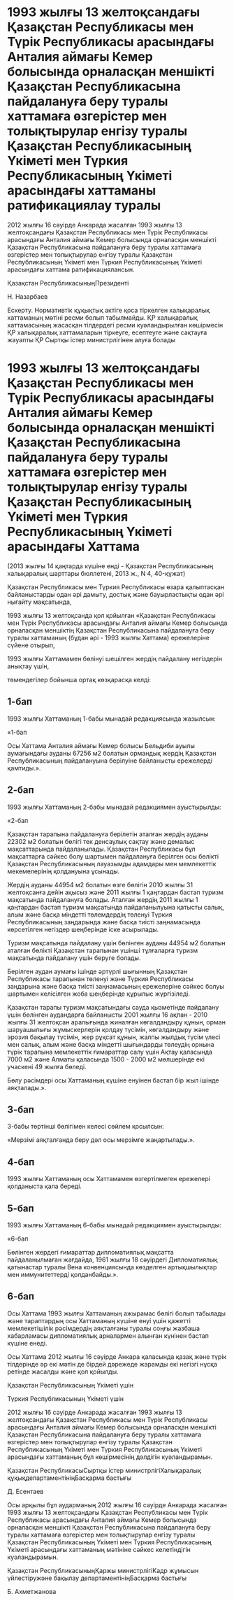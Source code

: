 # 1993 жылғы 13 желтоқсандағы Қазақстан Республикасы мен Түрік Республикасы арасындағы Анталия аймағы Кемер болысында орналасқан меншікті Қазақстан Республикасына пайдалануға беру туралы хаттамаға өзгерістер мен толықтырулар енгізу туралы Қазақстан Республикасының Үкіметі мен Түркия Республикасының Үкіметі арасындағы хаттаманы ратификациялау туралы

2012 жылғы 16 сәуірде Анкарада жасалған 1993 жылғы 13 желтоқсандағы Қазақстан Республикасы мен Түрік Республикасы арасындағы Анталия аймағы Кемер болысында орналасқан меншікті Қазақстан Республикасына пайдалануға беру туралы хаттамаға өзгерістер мен толықтырулар енгізу туралы Қазақстан Республикасының Үкіметі мен Түркия Республикасының Үкіметі арасындағы хаттама ратификациялансын.

Қазақстан РеспубликасыныңПрезиденті

Н. Назарбаев

Ескерту. Нормативтік құқықтық актіге қоса тіркелген халықаралық хаттаманың мәтіні ресми болып табылмайды. ҚР халықаралық хаттамасының жасасқан тілдердегі ресми куәландырылған көшірмесін ҚР халықаралық хаттамаларын тіркеуге, есептеуге және сақтауға жауапты ҚР Сыртқы істер министрлігінен алуға болады

# 1993 жылғы 13 желтоқсандағы Қазақстан Республикасы мен Түрік Республикасы арасындағы Анталия аймағы Кемер болысында орналасқан меншікті Қазақстан Республикасына пайдалануға беру туралы хаттамаға өзгерістер мен толықтырулар енгізу туралы Қазақстан Республикасының Үкіметі мен Түркия Республикасының Үкіметі арасындағы Хаттама

(2013 жылғы 14 қаңтарда күшіне енді - Қазақстан Республикасының халықаралық шарттары бюллетені, 2013 ж., N 4, 40-құжат)

Қазақстан Республикасы мен Түркия Республикасы өзара қалыптасқан байланыстарды одан әрі дамыту, достық және бауырластықты одан әрі нығайту мақсатында,

1993 жылғы 13 желтоқсанда қол қойылған «Қазақстан Республикасы мен Түрік Республикасы арасындағы Анталия аймағы Кемер болысында орналасқан меншіктің Қазақстан Республикасына пайдалануға беру туралы хаттаманың (бұдан әрі - 1993 жылғы Хаттама) ережелеріне сүйене отырып,

1993 жылғы Хаттамамен бөлінуі шешілген жердің пайдалану негіздерін анықтау үшін,

төмендегілер бойынша ортақ көзқарасқа келді:

## 1-бап

1993 жылғы Хаттаманың 1-бабы мынадай редакциясында жазылсын:

«1-бап

Осы Хаттама Анталия аймағы Кемер болысы Бельдиби ауылы аумағындағы ауданы 67256 м2 болатын ормандық жердің Қазақстан Республикасының пайдалануына берілуіне байланысты ережелерді қамтиды.».

## 2-бап

1993 жылғы Хаттаманың 2-бабы мынадай редакциямен ауыстырылды:

«2-бап

Қазақстан тарапына пайдалануға берілетін аталған жердің ауданы 22302 м2 болатын бөлігі тек денсаулық сақтау және демалыс мақсаттарында пайдаланылады. Қазақстан Республикасы бұл мақсаттарға сәйкес болу шартымен пайдалануға берілген осы бөлікті Қазақстан Республикасының лауазымды адамдары мен мемлекеттік мекемелерінің қолдануына ұсынады.

Жердің ауданы 44954 м2 болатын өзге бөлігін 2010 жылғы 31 желтоқсанға дейін ақысыз және 2011 жылғы 1 қаңтардан бастап туризм мақсатында пайдалануға болады. Аталған жердің 2011 жылғы 1 қаңтардан бастап туризм мақсатында пайдаланылуына қатысты салық, алым және басқа міндетті төлемдердің төленуі Түркия Республикасының заңдарында және басқа тиісті заңнамасында көрсетілген негіздер шеңберінде іске асырылады.

Туризм мақсатында пайдалану үшін бөлінген ауданы 44954 м2 болатын аталған бөлікті Қазақстан тарапынан үшінші тұлғаларға туризм мақсатында пайдалану үшін беруге болады.

Берілген аудан аумағы ішінде әртүрлі шығынның Қазақстан Республикасы тарапынан төленуі және Түркия Республикасы заңдарына және басқа тиісті заңнамасының ережелеріне сәйкес болуы шартымен келісілген жоба шеңберінде құрылыс жүргізіледі.

Қазақстан тарапы туризм мақсатындағы сауда қызметінде пайдалану үшін бөлінген аудандарға байланысты 2001 жылғы 16 ақпан - 2010 жылғы 31 желтоқсан аралығында жиналған көгалдандыру құнын, орман шаруашылығы жұмыскерлерін қолдау түсімін, көгалдандыру және эрозия бақылау түсімін, жер рұқсат құнын, жалпы жылдық түсім үлесі мен салық, алым және басқа міндетті шығындарды төлеудің орнына түрік тарапына мемлекеттік ғимараттар салу үшін Ақтау қаласында 7000 м2 және Алматы қаласында 1500 - 2000 м2 мөлшерінде екі учаскені 49 жылға бөледі.

Бөлу рәсімдері осы Хаттаманың күшіне енуінен бастап бір жыл ішінде аяқталады.».

## 3-бап

3-бабы төртінші бөлігімен келесі сөйлем қосылсын:

«Мерзімі аяқталғанда беру дәл осы мерзімге жаңартылады.».

## 4-бап

1993 жылғы Хаттаманың осы Хаттамамен өзгертілмеген ережелері қолданыста қала береді.

## 5-бап

1993 жылғы Хаттаманың 6-бабы мынадай редакциямен ауыстырылды:

«6-бап

Бөлінген жердегі ғимараттар дипломатиялық мақсатта пайдаланылмаған жағдайда, 1961 жылғы 18 сәуірдегі Дипломатиялық қатынастар туралы Вена конвенциясында көзделген артықшылықтар мен иммунитеттерді қолданбайды.».

## 6-бап

Осы Хаттама 1993 жылғы Хаттаманың ажырамас бөлігі болып табылады және тараптардың осы Хаттаманың күшіне енуі үшін қажетті мемлекетішілік рәсімдердің аяқталғаны туралы соңғы жазбаша хабарламасы дипломатиялық арналармен алынған күнінен бастап күшіне енеді.

Осы Хаттама 2012 жылғы 16 сәуірде Анкара қаласында қазақ және түрік тілдерінде әр екі мәтін де бірдей дәрежеде жарамды екі негізгі нұсқа ретінде жасалды және қол қойылды.

Қазақстан Республикасының Үкіметі үшін

Түркия Республикасының Үкіметі үшін

2012 жылғы 16 сәуірде Анкарада жасалған 1993 жылғы 13 желтоқсандағы Қазақстан Республикасы мен Түрік Республикасы арасындағы Анталия аймағы Кемер болысында орналасқан меншікті Қазақстан Республикасына пайдалануға беру туралы хаттамаға өзгерістер мен толықтырулар енгізу туралы Қазақстан Республикасының Үкіметі мен Түркия Республикасының Үкіметі арасындағы хаттаманың бұл көшірмесінің дәлдігін куәландырамын.

Қазақстан РеспубликасыСыртқы істер министрлігіХалықаралық құқықдепартаментініңБасқарма бастығы

Д. Есентаев

Осы арқылы бұл аударманың 2012 жылғы 16 сәуірде Анкарада жасалған 1993 жылғы 13 желтоқсандағы Қазақстан Республикасы мен Түрік Республикасы арасындағы Анталия аймағы Кемер болысында орналасқан меншікті Қазақстан Республикасына пайдалануға беру туралы хаттамаға өзгерістер мен толықтырулар енгізу туралы Қазақстан Республикасының Үкіметі мен Түркия Республикасының Үкіметі арасындағы хаттаманың мәтініне сәйкес келетіндігін куәландырамын.

Қазақстан РеспубликасыныңҚаржы министрлігіКадр жұмысын үйлестіружәне бақылау департаментініңБасқарма бастығы

Б. Ахметжанова

